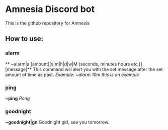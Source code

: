 # Amnesia Discord bot

This is the github repository for Amnesia

## How to use:

### alarm
** ~alarm|a [amount][s|m|h|d|w|M (seconds, minutes hours etc.)] [message]**
This command will alert you with the set message after the set amount of time as past.
_Example: ~alarm 10m this is an example_

### ping
**~ping**
_Pong_

### goodnight
**~goodnight|gn**
Goodnight girl, see you tomorrow.